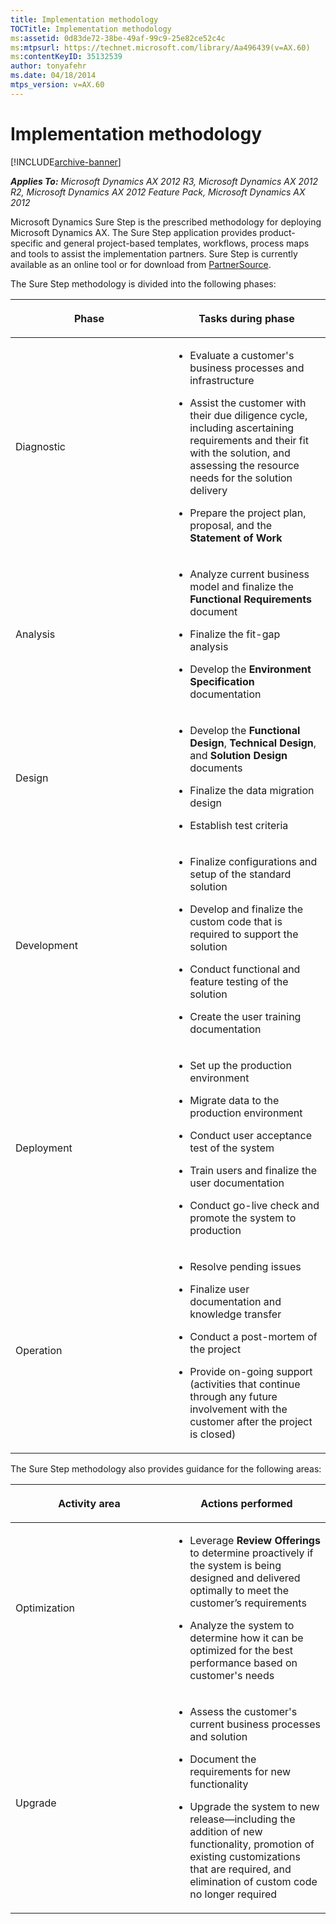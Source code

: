 ```yaml
---
title: Implementation methodology
TOCTitle: Implementation methodology
ms:assetid: 0d83de72-38be-49af-99c9-25e82ce52c4c
ms:mtpsurl: https://technet.microsoft.com/library/Aa496439(v=AX.60)
ms:contentKeyID: 35132539
author: tonyafehr
ms.date: 04/18/2014
mtps_version: v=AX.60
---
```


# Implementation methodology 


[!INCLUDE[archive-banner](includes/archive-banner.md)]


_**Applies To:** Microsoft Dynamics AX 2012 R3, Microsoft Dynamics AX 2012 R2, Microsoft Dynamics AX 2012 Feature Pack, Microsoft Dynamics AX 2012_

Microsoft Dynamics Sure Step is the prescribed methodology for deploying Microsoft Dynamics AX. The Sure Step application provides product-specific and general project-based templates, workflows, process maps and tools to assist the implementation partners. Sure Step is currently available as an online tool or for download from [PartnerSource](https://go.microsoft.com/fwlink/?linkid=215499).

The Sure Step methodology is divided into the following phases:

<table>
<colgroup>
<col style="width: 50%" />
<col style="width: 50%" />
</colgroup>
<thead>
<tr class="header">
<th><p>Phase</p></th>
<th><p>Tasks during phase</p></th>
</tr>
</thead>
<tbody>
<tr class="odd">
<td><p>Diagnostic</p></td>
<td><ul>
<li><p>Evaluate a customer's business processes and infrastructure</p></li>
<li><p>Assist the customer with their due diligence cycle, including ascertaining requirements and their fit with the solution, and assessing the resource needs for the solution delivery</p></li>
<li><p>Prepare the project plan, proposal, and the <strong>Statement of Work</strong></p></li>
</ul></td>
</tr>
<tr class="even">
<td><p>Analysis</p></td>
<td><ul>
<li><p>Analyze current business model and finalize the <strong>Functional Requirements</strong> document</p></li>
<li><p>Finalize the fit-gap analysis</p></li>
<li><p>Develop the <strong>Environment Specification</strong> documentation</p></li>
</ul></td>
</tr>
<tr class="odd">
<td><p>Design</p></td>
<td><ul>
<li><p>Develop the <strong>Functional Design</strong>, <strong>Technical Design</strong>, and <strong>Solution Design</strong> documents</p></li>
<li><p>Finalize the data migration design</p></li>
<li><p>Establish test criteria</p></li>
</ul></td>
</tr>
<tr class="even">
<td><p>Development</p></td>
<td><ul>
<li><p>Finalize configurations and setup of the standard solution</p></li>
<li><p>Develop and finalize the custom code that is required to support the solution</p></li>
<li><p>Conduct functional and feature testing of the solution</p></li>
<li><p>Create the user training documentation</p></li>
</ul></td>
</tr>
<tr class="odd">
<td><p>Deployment</p></td>
<td><ul>
<li><p>Set up the production environment</p></li>
<li><p>Migrate data to the production environment</p></li>
<li><p>Conduct user acceptance test of the system</p></li>
<li><p>Train users and finalize the user documentation</p></li>
<li><p>Conduct go-live check and promote the system to production</p></li>
</ul></td>
</tr>
<tr class="even">
<td><p>Operation</p></td>
<td><ul>
<li><p>Resolve pending issues</p></li>
<li><p>Finalize user documentation and knowledge transfer</p></li>
<li><p>Conduct a post-mortem of the project</p></li>
<li><p>Provide on-going support (activities that continue through any future involvement with the customer after the project is closed)</p></li>
</ul>
<p></p></td>
</tr>
</tbody>
</table>


The Sure Step methodology also provides guidance for the following areas:

<table>
<colgroup>
<col style="width: 50%" />
<col style="width: 50%" />
</colgroup>
<thead>
<tr class="header">
<th><p>Activity area</p></th>
<th><p>Actions performed</p></th>
</tr>
</thead>
<tbody>
<tr class="odd">
<td><p>Optimization</p></td>
<td><ul>
<li><p>Leverage <strong>Review Offerings</strong> to determine proactively if the system is being designed and delivered optimally to meet the customer’s requirements</p></li>
<li><p>Analyze the system to determine how it can be optimized for the best performance based on customer's needs</p></li>
</ul></td>
</tr>
<tr class="even">
<td><p>Upgrade</p></td>
<td><ul>
<li><p>Assess the customer's current business processes and solution</p></li>
<li><p>Document the requirements for new functionality</p></li>
<li><p>Upgrade the system to new release—including the addition of new functionality, promotion of existing customizations that are required, and elimination of custom code no longer required</p></li>
</ul></td>
</tr>
</tbody>
</table>

  



